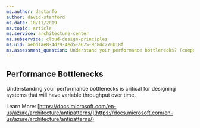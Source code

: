 ```yaml
---
ms.author: dastanfo
author: david-stanford
ms.date: 10/11/2019
ms.topic: article
ms.service: architecture-center
ms.subservice: cloud-design-principles
ms.uid: aebd1ae8-4d79-4ed5-a625-9c8dc270b18f
ms.assessment_question: Understand your performance bottlenecks? (components or goals)
---
```

## Performance Bottlenecks


Understanding your performance bottlenecks is critical for designing systems that will have variable throughput over time.

Learn More: [https://docs.microsoft.com/en-us/azure/architecture/antipatterns/](https://docs.microsoft.com/en-us/azure/architecture/antipatterns/)